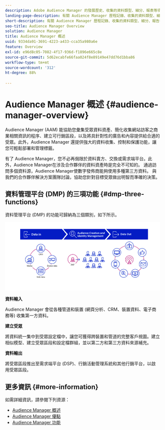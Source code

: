 ```yaml
---
description: Adobe Audience Manager 的發展歷史、收集的資料類型、細分、報表等項目的相關資訊。
landing-page-description: 有關 Audience Manager 歷程記錄、收集的資料類型、細分、報告等內容的資訊。
short-description: 有關 Audience Manager 歷程記錄、收集的資料類型、細分、報告等內容的資訊。
seo-title: Audience Manager Overview
solution: Audience Manager
title: Audience Manager 概述
uuid: 9334da91-3691-4223-a433-cca35a980a6e
feature: Overview
exl-id: e96d8c05-7082-4f17-936d-f1896e665c8e
source-git-commit: 5d62ecabfe66faa024f8e89149e47dd76d1bba86
workflow-type: tm+mt
source-wordcount: '312'
ht-degree: 88%

---
```


# Audience Manager 概述 {#audience-manager-overview}

Audience Manager (AAM) 能協助您彙集受眾資料資產、簡化收集網站訪客之商業相關資訊的程序、建立可行銷區段，以及將具針對性的廣告和內容提供給合適的受眾。此外，Audience Manager 還提供強大的資料收集、控制和保護功能，讓您可輕鬆部署和管理標籤。

有了 Audience Manager，您不必再侷限於資料賣方、交換或需求端平台。此外，Audience Manager在涉及合作夥伴的資料資產時是完全不可知的。 通過訪問多個資料源，Audience Manager使數字發佈商能夠使用多種第三方資料。 與我們的合作夥伴解決方案團隊討論，協助您針對目標受眾做出明智而準確的決策。

## 資料管理平台 (DMP) 的三項功能  {#dmp-three-functions}

資料管理平台 (DMP) 的功能可歸納為三個類別，如下所示。

![三個 DMP 功能的影像：資料輸入、建立受眾、資料輸出](/help/using/overview/assets/dmp-functions.png)

**資料輸入**

Audience Manager 會從各種管道和裝置 (網頁分析、CRM、裝置資料、電子商務等) 收集第一方資料。

**建立受眾**

將資料統一集中到受眾設定檔中，讓您可獲得跨裝置和管道的完整客戶視圖。建立相似模型、建立受眾區段和設定檔群組，並以第二方和第三方資料來源補充。

**資料輸出**

將受眾區段推出至需求端平台 (DSP)、行銷活動管理系統和其他行銷平台，以啟用受眾區段。

## 更多資訊 {#more-information}

如需詳細資訊，請參閱下列資源：
* [Audience Manager 概述](https://www.adobe.com/tw/analytics/audience-manager.html)
* [Audience Manager 優點](https://www.adobe.com/tw/analytics/audience-manager/benefits.html)
* [Audience Manager 功能](https://www.adobe.com/tw/analytics/audience-manager/features.html)


<!--

## History and Background {#history-and-background}

Audience Manager started as Demdex in 2008. It was acquired by Adobe Systems in 2011 and subsequently rebranded as Audience Manager.

## History {#history}

Since 2008, Audience Manager (formerly, [!UICONTROL Demdex]) has been a pioneer in the on-line audience management market. Audience Manager services power dynamic, multi-channel online data strategies. Our platform and services are used by an array of diverse industries from automobiles (AutoTrader), to airlines (American Airlines), and financial services companies (American Express). Audience Manager uses enterprise-level technology to provide the scale, reliability, analytics, and performance to help your business succeed online. Audience Manager integrates with the Adobe Experience Cloud to help you centralize, manage, and take action on your data assets across a growing number of digitally addressable channels.

## Audience Manager and its Data Management Platform (DMP) {#aam-dmp}

Audience Manager helps you manage your data pipeline. Our service is a catalyst that transforms generic users and raw data signals into actual audience segments used for multi-channel marketing efforts. Additionally, Audience Manager provides tools for tag management and audience analytics while simultaneously meeting the privacy and data security needs of clients and consumers.

![](assets/am_overview_80.png)


-->
